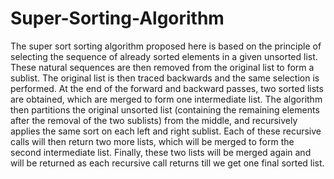 # Super-Sorting-Algorithm

The super sort sorting algorithm proposed here is
based on the principle of selecting the sequence of already
sorted elements in a given unsorted list. These natural
sequences are then removed from the original list to form a
sublist. The original list is then traced backwards and the same
selection is performed. At the end of the forward and backward
passes, two sorted lists are obtained, which are merged to form
one intermediate list. The algorithm then partitions the original
unsorted list (containing the remaining elements after the
removal of the two sublists) from the middle, and recursively
applies the same sort on each left and right sublist. Each of
these recursive calls will then return two more lists, which will
be merged to form the second intermediate list. Finally, these
two lists will be merged again and will be returned as each
recursive call returns till we get one final sorted list. 
